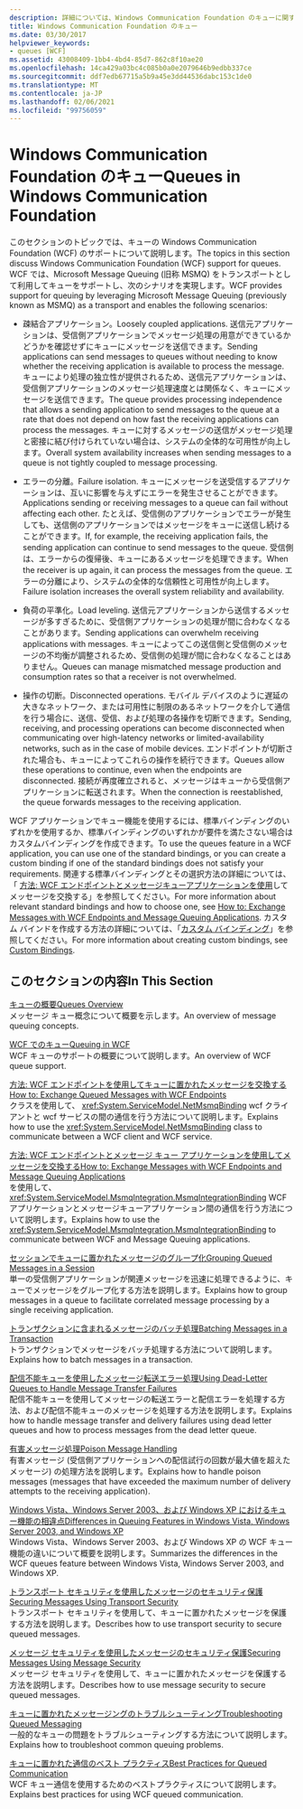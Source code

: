 ```yaml
---
description: 詳細については、Windows Communication Foundation のキューに関するページを参照してください。
title: Windows Communication Foundation のキュー
ms.date: 03/30/2017
helpviewer_keywords:
- queues [WCF]
ms.assetid: 43008409-1bb4-4bd4-85d7-862c8f10ae20
ms.openlocfilehash: 14ca429a03bc4c085b0a0e2079646b9edbb337ce
ms.sourcegitcommit: ddf7edb67715a5b9a45e3dd44536dabc153c1de0
ms.translationtype: MT
ms.contentlocale: ja-JP
ms.lasthandoff: 02/06/2021
ms.locfileid: "99756059"
---
```

# <a name="queues-in-windows-communication-foundation"></a><span data-ttu-id="2cbb6-103">Windows Communication Foundation のキュー</span><span class="sxs-lookup"><span data-stu-id="2cbb6-103">Queues in Windows Communication Foundation</span></span>

<span data-ttu-id="2cbb6-104">このセクションのトピックでは、キューの Windows Communication Foundation (WCF) のサポートについて説明します。</span><span class="sxs-lookup"><span data-stu-id="2cbb6-104">The topics in this section discuss Windows Communication Foundation (WCF) support for queues.</span></span> <span data-ttu-id="2cbb6-105">WCF では、Microsoft Message Queuing (旧称 MSMQ) をトランスポートとして利用してキューをサポートし、次のシナリオを実現します。</span><span class="sxs-lookup"><span data-stu-id="2cbb6-105">WCF provides support for queuing by leveraging Microsoft Message Queuing (previously known as MSMQ) as a transport and enables the following scenarios:</span></span>  
  
- <span data-ttu-id="2cbb6-106">疎結合アプリケーション。</span><span class="sxs-lookup"><span data-stu-id="2cbb6-106">Loosely coupled applications.</span></span> <span data-ttu-id="2cbb6-107">送信元アプリケーションは、受信側アプリケーションでメッセージ処理の用意ができているかどうかを確認せずにキューにメッセージを送信できます。</span><span class="sxs-lookup"><span data-stu-id="2cbb6-107">Sending applications can send messages to queues without needing to know whether the receiving application is available to process the message.</span></span> <span data-ttu-id="2cbb6-108">キューにより処理の独立性が提供されるため、送信元アプリケーションは、受信側アプリケーションのメッセージ処理速度とは関係なく、キューにメッセージを送信できます。</span><span class="sxs-lookup"><span data-stu-id="2cbb6-108">The queue provides processing independence that allows a sending application to send messages to the queue at a rate that does not depend on how fast the receiving applications can process the messages.</span></span> <span data-ttu-id="2cbb6-109">キューに対するメッセージの送信がメッセージ処理と密接に結び付けられていない場合は、システムの全体的な可用性が向上します。</span><span class="sxs-lookup"><span data-stu-id="2cbb6-109">Overall system availability increases when sending messages to a queue is not tightly coupled to message processing.</span></span>  
  
- <span data-ttu-id="2cbb6-110">エラーの分離。</span><span class="sxs-lookup"><span data-stu-id="2cbb6-110">Failure isolation.</span></span> <span data-ttu-id="2cbb6-111">キューにメッセージを送受信するアプリケーションは、互いに影響を与えずにエラーを発生させることができます。</span><span class="sxs-lookup"><span data-stu-id="2cbb6-111">Applications sending or receiving messages to a queue can fail without affecting each other.</span></span> <span data-ttu-id="2cbb6-112">たとえば、受信側のアプリケーションでエラーが発生しても、送信側のアプリケーションではメッセージをキューに送信し続けることができます。</span><span class="sxs-lookup"><span data-stu-id="2cbb6-112">If, for example, the receiving application fails, the sending application can continue to send messages to the queue.</span></span> <span data-ttu-id="2cbb6-113">受信側は、エラーからの復帰後、キューにあるメッセージを処理できます。</span><span class="sxs-lookup"><span data-stu-id="2cbb6-113">When the receiver is up again, it can process the messages from the queue.</span></span> <span data-ttu-id="2cbb6-114">エラーの分離により、システムの全体的な信頼性と可用性が向上します。</span><span class="sxs-lookup"><span data-stu-id="2cbb6-114">Failure isolation increases the overall system reliability and availability.</span></span>  
  
- <span data-ttu-id="2cbb6-115">負荷の平準化。</span><span class="sxs-lookup"><span data-stu-id="2cbb6-115">Load leveling.</span></span> <span data-ttu-id="2cbb6-116">送信元アプリケーションから送信するメッセージが多すぎるために、受信側アプリケーションの処理が間に合わなくなることがあります。</span><span class="sxs-lookup"><span data-stu-id="2cbb6-116">Sending applications can overwhelm receiving applications with messages.</span></span> <span data-ttu-id="2cbb6-117">キューによってこの送信側と受信側のメッセージの不均衡が調整されるため、受信側の処理が間に合わなくなることはありません。</span><span class="sxs-lookup"><span data-stu-id="2cbb6-117">Queues can manage mismatched message production and consumption rates so that a receiver is not overwhelmed.</span></span>  
  
- <span data-ttu-id="2cbb6-118">操作の切断。</span><span class="sxs-lookup"><span data-stu-id="2cbb6-118">Disconnected operations.</span></span> <span data-ttu-id="2cbb6-119">モバイル デバイスのように遅延の大きなネットワーク、または可用性に制限のあるネットワークを介して通信を行う場合に、送信、受信、および処理の各操作を切断できます。</span><span class="sxs-lookup"><span data-stu-id="2cbb6-119">Sending, receiving, and processing operations can become disconnected when communicating over high-latency networks or limited-availability networks, such as in the case of mobile devices.</span></span> <span data-ttu-id="2cbb6-120">エンドポイントが切断された場合も、キューによってこれらの操作を続行できます。</span><span class="sxs-lookup"><span data-stu-id="2cbb6-120">Queues allow these operations to continue, even when the endpoints are disconnected.</span></span> <span data-ttu-id="2cbb6-121">接続が再度確立されると、メッセージはキューから受信側アプリケーションに転送されます。</span><span class="sxs-lookup"><span data-stu-id="2cbb6-121">When the connection is reestablished, the queue forwards messages to the receiving application.</span></span>  
  
 <span data-ttu-id="2cbb6-122">WCF アプリケーションでキュー機能を使用するには、標準バインディングのいずれかを使用するか、標準バインディングのいずれかが要件を満たさない場合はカスタムバインディングを作成できます。</span><span class="sxs-lookup"><span data-stu-id="2cbb6-122">To use the queues feature in a WCF application, you can use one of the standard bindings, or you can create a custom binding if one of the standard bindings does not satisfy your requirements.</span></span> <span data-ttu-id="2cbb6-123">関連する標準バインディングとその選択方法の詳細については、「 [方法: WCF エンドポイントとメッセージキューアプリケーションを使用](how-to-exchange-messages-with-wcf-endpoints-and-message-queuing-applications.md)してメッセージを交換する」を参照してください。</span><span class="sxs-lookup"><span data-stu-id="2cbb6-123">For more information about relevant standard bindings and how to choose one, see [How to: Exchange Messages with WCF Endpoints and Message Queuing Applications](how-to-exchange-messages-with-wcf-endpoints-and-message-queuing-applications.md).</span></span> <span data-ttu-id="2cbb6-124">カスタム バインドを作成する方法の詳細については、「[カスタム バインディング](../extending/custom-bindings.md)」を参照してください。</span><span class="sxs-lookup"><span data-stu-id="2cbb6-124">For more information about creating custom bindings, see [Custom Bindings](../extending/custom-bindings.md).</span></span>  
  
## <a name="in-this-section"></a><span data-ttu-id="2cbb6-125">このセクションの内容</span><span class="sxs-lookup"><span data-stu-id="2cbb6-125">In This Section</span></span>  

 [<span data-ttu-id="2cbb6-126">キューの概要</span><span class="sxs-lookup"><span data-stu-id="2cbb6-126">Queues Overview</span></span>](queues-overview.md)  
 <span data-ttu-id="2cbb6-127">メッセージ キュー概念について概要を示します。</span><span class="sxs-lookup"><span data-stu-id="2cbb6-127">An overview of message queuing concepts.</span></span>  
  
 [<span data-ttu-id="2cbb6-128">WCF でのキュー</span><span class="sxs-lookup"><span data-stu-id="2cbb6-128">Queuing in WCF</span></span>](queuing-in-wcf.md)  
 <span data-ttu-id="2cbb6-129">WCF キューのサポートの概要について説明します。</span><span class="sxs-lookup"><span data-stu-id="2cbb6-129">An overview of WCF queue support.</span></span>  
  
 [<span data-ttu-id="2cbb6-130">方法: WCF エンドポイントを使用してキューに置かれたメッセージを交換する</span><span class="sxs-lookup"><span data-stu-id="2cbb6-130">How to: Exchange Queued Messages with WCF Endpoints</span></span>](how-to-exchange-queued-messages-with-wcf-endpoints.md)  
 <span data-ttu-id="2cbb6-131">クラスを使用して、 <xref:System.ServiceModel.NetMsmqBinding> wcf クライアントと wcf サービスの間の通信を行う方法について説明します。</span><span class="sxs-lookup"><span data-stu-id="2cbb6-131">Explains how to use the <xref:System.ServiceModel.NetMsmqBinding> class to communicate between a WCF client and WCF service.</span></span>  
  
 [<span data-ttu-id="2cbb6-132">方法: WCF エンドポイントとメッセージ キュー アプリケーションを使用してメッセージを交換する</span><span class="sxs-lookup"><span data-stu-id="2cbb6-132">How to: Exchange Messages with WCF Endpoints and Message Queuing Applications</span></span>](how-to-exchange-messages-with-wcf-endpoints-and-message-queuing-applications.md)  
 <span data-ttu-id="2cbb6-133">を使用して、 <xref:System.ServiceModel.MsmqIntegration.MsmqIntegrationBinding> WCF アプリケーションとメッセージキューアプリケーション間の通信を行う方法について説明します。</span><span class="sxs-lookup"><span data-stu-id="2cbb6-133">Explains how to use the <xref:System.ServiceModel.MsmqIntegration.MsmqIntegrationBinding> to communicate between WCF and Message Queuing applications.</span></span>  
  
 [<span data-ttu-id="2cbb6-134">セッションでキューに置かれたメッセージのグループ化</span><span class="sxs-lookup"><span data-stu-id="2cbb6-134">Grouping Queued Messages in a Session</span></span>](grouping-queued-messages-in-a-session.md)  
 <span data-ttu-id="2cbb6-135">単一の受信側アプリケーションが関連メッセージを迅速に処理できるように、キューでメッセージをグループ化する方法を説明します。</span><span class="sxs-lookup"><span data-stu-id="2cbb6-135">Explains how to group messages in a queue to facilitate correlated message processing by a single receiving application.</span></span>  
  
 [<span data-ttu-id="2cbb6-136">トランザクションに含まれるメッセージのバッチ処理</span><span class="sxs-lookup"><span data-stu-id="2cbb6-136">Batching Messages in a Transaction</span></span>](batching-messages-in-a-transaction.md)  
 <span data-ttu-id="2cbb6-137">トランザクションでメッセージをバッチ処理する方法について説明します。</span><span class="sxs-lookup"><span data-stu-id="2cbb6-137">Explains how to batch messages in a transaction.</span></span>  
  
 [<span data-ttu-id="2cbb6-138">配信不能キューを使用したメッセージ転送エラー処理</span><span class="sxs-lookup"><span data-stu-id="2cbb6-138">Using Dead-Letter Queues to Handle Message Transfer Failures</span></span>](using-dead-letter-queues-to-handle-message-transfer-failures.md)  
 <span data-ttu-id="2cbb6-139">配信不能キューを使用してメッセージの転送エラーと配信エラーを処理する方法、および配信不能キューのメッセージを処理する方法を説明します。</span><span class="sxs-lookup"><span data-stu-id="2cbb6-139">Explains how to handle message transfer and delivery failures using dead letter queues and how to process messages from the dead letter queue.</span></span>  
  
 [<span data-ttu-id="2cbb6-140">有害メッセージ処理</span><span class="sxs-lookup"><span data-stu-id="2cbb6-140">Poison Message Handling</span></span>](poison-message-handling.md)  
 <span data-ttu-id="2cbb6-141">有害メッセージ (受信側アプリケーションへの配信試行の回数が最大値を超えたメッセージ) の処理方法を説明します。</span><span class="sxs-lookup"><span data-stu-id="2cbb6-141">Explains how to handle poison messages (messages that have exceeded the maximum number of delivery attempts to the receiving application).</span></span>  
  
 [<span data-ttu-id="2cbb6-142">Windows Vista、Windows Server 2003、および Windows XP におけるキュー機能の相違点</span><span class="sxs-lookup"><span data-stu-id="2cbb6-142">Differences in Queuing Features in Windows Vista, Windows Server 2003, and Windows XP</span></span>](diff-in-queue-in-vista-server-2003-windows-xp.md)  
 <span data-ttu-id="2cbb6-143">Windows Vista、Windows Server 2003、および Windows XP の WCF キュー機能の違いについて概要を説明します。</span><span class="sxs-lookup"><span data-stu-id="2cbb6-143">Summarizes the differences in the WCF queues feature between Windows Vista, Windows Server 2003, and Windows XP.</span></span>  
  
 [<span data-ttu-id="2cbb6-144">トランスポート セキュリティを使用したメッセージのセキュリティ保護</span><span class="sxs-lookup"><span data-stu-id="2cbb6-144">Securing Messages Using Transport Security</span></span>](securing-messages-using-transport-security.md)  
 <span data-ttu-id="2cbb6-145">トランスポート セキュリティを使用して、キューに置かれたメッセージを保護する方法を説明します。</span><span class="sxs-lookup"><span data-stu-id="2cbb6-145">Describes how to use transport security to secure queued messages.</span></span>  
  
 [<span data-ttu-id="2cbb6-146">メッセージ セキュリティを使用したメッセージのセキュリティ保護</span><span class="sxs-lookup"><span data-stu-id="2cbb6-146">Securing Messages Using Message Security</span></span>](securing-messages-using-message-security.md)  
 <span data-ttu-id="2cbb6-147">メッセージ セキュリティを使用して、キューに置かれたメッセージを保護する方法を説明します。</span><span class="sxs-lookup"><span data-stu-id="2cbb6-147">Describes how to use message security to secure queued messages.</span></span>  
  
 [<span data-ttu-id="2cbb6-148">キューに置かれたメッセージングのトラブルシューティング</span><span class="sxs-lookup"><span data-stu-id="2cbb6-148">Troubleshooting Queued Messaging</span></span>](troubleshooting-queued-messaging.md)  
 <span data-ttu-id="2cbb6-149">一般的なキューの問題をトラブルシューティングする方法について説明します。</span><span class="sxs-lookup"><span data-stu-id="2cbb6-149">Explains how to troubleshoot common queuing problems.</span></span>  
  
 [<span data-ttu-id="2cbb6-150">キューに置かれた通信のベスト プラクティス</span><span class="sxs-lookup"><span data-stu-id="2cbb6-150">Best Practices for Queued Communication</span></span>](best-practices-for-queued-communication.md)  
 <span data-ttu-id="2cbb6-151">WCF キュー通信を使用するためのベストプラクティスについて説明します。</span><span class="sxs-lookup"><span data-stu-id="2cbb6-151">Explains best practices for using WCF queued communication.</span></span>  
